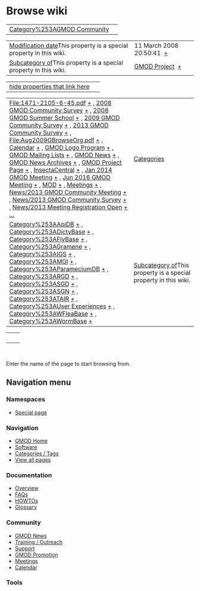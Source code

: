 



<span id="top"></span>




# <span dir="auto">Browse wiki</span>






|  |  |
|----|----|
| [Category%253AGMOD Community](/wiki/Category%253AGMOD_Community "Category%253AGMOD Community") |  |

|  |  |
|----|----|
| <span class="smw-highlighter" data-type="1" state="inline" data-title="Property"><span class="smwbuiltin">[Modification date](/wiki/Property:Modification_date "Property:Modification date")</span><span class="smwttcontent">This property is a special property in this wiki.</span></span> | <span class="smwb-value">11 March 2008 20:50:41  <span class="smwsearch">[+](/wiki/Special%253ASearchByProperty/Modification-20date/11-20March-202008-2020:50:41 "Special%253ASearchByProperty/Modification-20date/11-20March-202008-2020:50:41")</span></span> |
| <span class="smw-highlighter" data-type="1" state="inline" data-title="Property"><span class="smwbuiltin">[Subcategory of](/wiki/Property:Subcategory_of "Property:Subcategory of")</span><span class="smwttcontent">This property is a special property in this wiki.</span></span> | <span class="smwb-value">[GMOD Project](/wiki/Category%253AGMOD_Project "Category%253AGMOD Project")  <span class="smwsearch">[+](/wiki/Special%253ASearchByProperty/Subcategory-20of/GMOD-20Project "Special%253ASearchByProperty/Subcategory-20of/GMOD-20Project")</span></span> |

<span id="smw_browse_incoming"></span>

|  |  |
|----|----|
| [hide properties that link here](/mediawiki/index.php?title=Special:Browse&offset=0&dir=out&article=Category%253AGMOD+Community)  |  |

|  |  |
|----|----|
| <span class="smwb-ivalue">[File:1471-2105-6-45.pdf](/wiki/File:1471-2105-6-45.pdf "File:1471-2105-6-45.pdf") <span class="smwbrowse">[+](/wiki/Special%253ABrowse/File:1471-2D2105-2D6-2D45.pdf "Special%253ABrowse/File:1471-2D2105-2D6-2D45.pdf")</span></span> , <span class="smwb-ivalue">[2008 GMOD Community Survey](/wiki/2008_GMOD_Community_Survey "2008 GMOD Community Survey") <span class="smwbrowse">[+](/wiki/Special%253ABrowse/2008-20GMOD-20Community-20Survey "Special%253ABrowse/2008-20GMOD-20Community-20Survey")</span></span> , <span class="smwb-ivalue">[2008 GMOD Summer School](/wiki/2008_GMOD_Summer_School "2008 GMOD Summer School") <span class="smwbrowse">[+](/wiki/Special%253ABrowse/2008-20GMOD-20Summer-20School "Special%253ABrowse/2008-20GMOD-20Summer-20School")</span></span> , <span class="smwb-ivalue">[2009 GMOD Community Survey](/wiki/2009_GMOD_Community_Survey "2009 GMOD Community Survey") <span class="smwbrowse">[+](/wiki/Special%253ABrowse/2009-20GMOD-20Community-20Survey "Special%253ABrowse/2009-20GMOD-20Community-20Survey")</span></span> , <span class="smwb-ivalue">[2013 GMOD Community Survey](/wiki/2013_GMOD_Community_Survey "2013 GMOD Community Survey") <span class="smwbrowse">[+](/wiki/Special%253ABrowse/2013-20GMOD-20Community-20Survey "Special%253ABrowse/2013-20GMOD-20Community-20Survey")</span></span> , <span class="smwb-ivalue">[File:Aug2009GBrowseOrg.pdf](/wiki/File:Aug2009GBrowseOrg.pdf "File:Aug2009GBrowseOrg.pdf") <span class="smwbrowse">[+](/wiki/Special%253ABrowse/File:Aug2009GBrowseOrg.pdf "Special%253ABrowse/File:Aug2009GBrowseOrg.pdf")</span></span> , <span class="smwb-ivalue">[Calendar](/wiki/Calendar "Calendar") <span class="smwbrowse">[+](/wiki/Special%253ABrowse/Calendar "Special%253ABrowse/Calendar")</span></span> , <span class="smwb-ivalue">[GMOD Logo Program](/wiki/GMOD_Logo_Program "GMOD Logo Program") <span class="smwbrowse">[+](/wiki/Special%253ABrowse/GMOD-20Logo-20Program "Special%253ABrowse/GMOD-20Logo-20Program")</span></span> , <span class="smwb-ivalue">[GMOD Mailing Lists](/wiki/GMOD_Mailing_Lists "GMOD Mailing Lists") <span class="smwbrowse">[+](/wiki/Special%253ABrowse/GMOD-20Mailing-20Lists "Special%253ABrowse/GMOD-20Mailing-20Lists")</span></span> , <span class="smwb-ivalue">[GMOD News](/wiki/GMOD_News "GMOD News") <span class="smwbrowse">[+](/wiki/Special%253ABrowse/GMOD-20News "Special%253ABrowse/GMOD-20News")</span></span> , <span class="smwb-ivalue">[GMOD News Archives](/wiki/GMOD_News_Archives "GMOD News Archives") <span class="smwbrowse">[+](/wiki/Special%253ABrowse/GMOD-20News-20Archives "Special%253ABrowse/GMOD-20News-20Archives")</span></span> , <span class="smwb-ivalue">[GMOD Project Page](/wiki/GMOD_Project_Page "GMOD Project Page") <span class="smwbrowse">[+](/wiki/Special%253ABrowse/GMOD-20Project-20Page "Special%253ABrowse/GMOD-20Project-20Page")</span></span> , <span class="smwb-ivalue">[InsectaCentral](/wiki/InsectaCentral "InsectaCentral") <span class="smwbrowse">[+](/wiki/Special%253ABrowse/InsectaCentral "Special%253ABrowse/InsectaCentral")</span></span> , <span class="smwb-ivalue">[Jan 2014 GMOD Meeting](/wiki/Jan_2014_GMOD_Meeting "Jan 2014 GMOD Meeting") <span class="smwbrowse">[+](/wiki/Special%253ABrowse/Jan-202014-20GMOD-20Meeting "Special%253ABrowse/Jan-202014-20GMOD-20Meeting")</span></span> , <span class="smwb-ivalue">[Jun 2016 GMOD Meeting](/wiki/Jun_2016_GMOD_Meeting "Jun 2016 GMOD Meeting") <span class="smwbrowse">[+](/wiki/Special%253ABrowse/Jun-202016-20GMOD-20Meeting "Special%253ABrowse/Jun-202016-20GMOD-20Meeting")</span></span> , <span class="smwb-ivalue">[MOD](/wiki/MOD "MOD") <span class="smwbrowse">[+](/wiki/Special%253ABrowse/MOD "Special%253ABrowse/MOD")</span></span> , <span class="smwb-ivalue">[Meetings](/wiki/Meetings "Meetings") <span class="smwbrowse">[+](/wiki/Special%253ABrowse/Meetings "Special%253ABrowse/Meetings")</span></span> , <span class="smwb-ivalue">[News/2013 GMOD Community Meeting](/wiki/News/2013_GMOD_Community_Meeting "News/2013 GMOD Community Meeting") <span class="smwbrowse">[+](/wiki/Special%253ABrowse/News-2F2013-20GMOD-20Community-20Meeting "Special%253ABrowse/News-2F2013-20GMOD-20Community-20Meeting")</span></span> , <span class="smwb-ivalue">[News/2013 GMOD Community Survey](/wiki/News/2013_GMOD_Community_Survey "News/2013 GMOD Community Survey") <span class="smwbrowse">[+](/wiki/Special%253ABrowse/News-2F2013-20GMOD-20Community-20Survey "Special%253ABrowse/News-2F2013-20GMOD-20Community-20Survey")</span></span> , <span class="smwb-ivalue">[News/2013 Meeting Registration Open](/wiki/News/2013_Meeting_Registration_Open "News/2013 Meeting Registration Open") <span class="smwbrowse">[+](/wiki/Special%253ABrowse/News-2F2013-20Meeting-20Registration-20Open "Special%253ABrowse/News-2F2013-20Meeting-20Registration-20Open")</span></span> […](/mediawiki/index.php?title=Special%253ASearchByProperty&property=&value=Category%253AGMOD+Community) | [Categories](/wiki/Special%253ACategories "Special%253ACategories") |
| <span class="smwb-ivalue">[Category%253AApiDB](/wiki/Category%253AApiDB "Category%253AApiDB") <span class="smwbrowse">[+](/wiki/Special%253ABrowse/Category%253AApiDB "Special%253ABrowse/Category%253AApiDB")</span></span> , <span class="smwb-ivalue">[Category%253ADictyBase](/wiki/Category%253ADictyBase "Category%253ADictyBase") <span class="smwbrowse">[+](/wiki/Special%253ABrowse/Category%253ADictyBase "Special%253ABrowse/Category%253ADictyBase")</span></span> , <span class="smwb-ivalue">[Category%253AFlyBase](/wiki/Category%253AFlyBase "Category%253AFlyBase") <span class="smwbrowse">[+](/wiki/Special%253ABrowse/Category%253AFlyBase "Special%253ABrowse/Category%253AFlyBase")</span></span> , <span class="smwb-ivalue">[Category%253AGramene](/wiki/Category%253AGramene "Category%253AGramene") <span class="smwbrowse">[+](/wiki/Special%253ABrowse/Category%253AGramene "Special%253ABrowse/Category%253AGramene")</span></span> , <span class="smwb-ivalue">[Category%253AIGS](/wiki/Category%253AIGS "Category%253AIGS") <span class="smwbrowse">[+](/wiki/Special%253ABrowse/Category%253AIGS "Special%253ABrowse/Category%253AIGS")</span></span> , <span class="smwb-ivalue">[Category%253AMGI](/wiki/Category%253AMGI "Category%253AMGI") <span class="smwbrowse">[+](/wiki/Special%253ABrowse/Category%253AMGI "Special%253ABrowse/Category%253AMGI")</span></span> , <span class="smwb-ivalue">[Category%253AParameciumDB](/wiki/Category%253AParameciumDB "Category%253AParameciumDB") <span class="smwbrowse">[+](/wiki/Special%253ABrowse/Category%253AParameciumDB "Special%253ABrowse/Category%253AParameciumDB")</span></span> , <span class="smwb-ivalue">[Category%253ARGD](/wiki/Category%253ARGD "Category%253ARGD") <span class="smwbrowse">[+](/wiki/Special%253ABrowse/Category%253ARGD "Special%253ABrowse/Category%253ARGD")</span></span> , <span class="smwb-ivalue">[Category%253ASGD](/wiki/Category%253ASGD "Category%253ASGD") <span class="smwbrowse">[+](/wiki/Special%253ABrowse/Category%253ASGD "Special%253ABrowse/Category%253ASGD")</span></span> , <span class="smwb-ivalue">[Category%253ASGN](/wiki/Category%253ASGN "Category%253ASGN") <span class="smwbrowse">[+](/wiki/Special%253ABrowse/Category%253ASGN "Special%253ABrowse/Category%253ASGN")</span></span> , <span class="smwb-ivalue">[Category%253ATAIR](/wiki/Category%253ATAIR "Category%253ATAIR") <span class="smwbrowse">[+](/wiki/Special%253ABrowse/Category%253ATAIR "Special%253ABrowse/Category%253ATAIR")</span></span> , <span class="smwb-ivalue">[Category%253AUser Experiences](/wiki/Category%253AUser_Experiences "Category%253AUser Experiences") <span class="smwbrowse">[+](/wiki/Special%253ABrowse/Category%253AUser-20Experiences "Special%253ABrowse/Category%253AUser-20Experiences")</span></span> , <span class="smwb-ivalue">[Category%253AWFleaBase](/wiki/Category%253AWFleaBase "Category%253AWFleaBase") <span class="smwbrowse">[+](/wiki/Special%253ABrowse/Category%253AWFleaBase "Special%253ABrowse/Category%253AWFleaBase")</span></span> , <span class="smwb-ivalue">[Category%253AWormBase](/wiki/Category%253AWormBase "Category%253AWormBase") <span class="smwbrowse">[+](/wiki/Special%253ABrowse/Category%253AWormBase "Special%253ABrowse/Category%253AWormBase")</span></span> | <span class="smw-highlighter" data-type="1" state="inline" data-title="Property"><span class="smwbuiltin">[Subcategory of](/wiki/Property:Subcategory_of "Property:Subcategory of")</span><span class="smwttcontent">This property is a special property in this wiki.</span></span> |

|     |     |
|-----|-----|
|     |     |

 

Enter the name of the page to start browsing from.  








## Navigation menu



### Namespaces

- <span id="ca-nstab-special">[Special
  page](/wiki/Special%253ABrowse/Category%253AGMOD_Community "This is a special page, you cannot edit the page itself")</span>






### Navigation



- <span id="n-GMOD-Home">[GMOD Home](/wiki/Main_Page)</span>
- <span id="n-Software">[Software](/wiki/GMOD_Components)</span>
- <span id="n-Categories-.2F-Tags">[Categories /
  Tags](/wiki/Categories)</span>
- <span id="n-View-all-pages">[View all
  pages](/wiki/Special:AllPages)</span>




### Documentation



- <span id="n-Overview">[Overview](/wiki/Overview)</span>
- <span id="n-FAQs">[FAQs](/wiki/Category%253AFAQ)</span>
- <span id="n-HOWTOs">[HOWTOs](/wiki/Category%253AHOWTO)</span>
- <span id="n-Glossary">[Glossary](/wiki/Glossary)</span>




### Community



- <span id="n-GMOD-News">[GMOD News](/wiki/GMOD_News)</span>
- <span id="n-Training-.2F-Outreach">[Training /
  Outreach](/wiki/Training_and_Outreach)</span>
- <span id="n-Support">[Support](/wiki/Support)</span>
- <span id="n-GMOD-Promotion">[GMOD
  Promotion](/wiki/GMOD_Promotion)</span>
- <span id="n-Meetings">[Meetings](/wiki/Meetings)</span>
- <span id="n-Calendar">[Calendar](/wiki/Calendar)</span>




### Tools












<!-- -->




